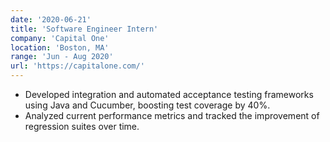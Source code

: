```yaml
---
date: '2020-06-21'
title: 'Software Engineer Intern'
company: 'Capital One'
location: 'Boston, MA'
range: 'Jun - Aug 2020'
url: 'https://capitalone.com/'
---
```


- Developed integration and automated acceptance testing frameworks using Java and Cucumber, boosting test coverage by 40%.
- Analyzed current performance metrics and tracked the improvement of regression suites over time.
